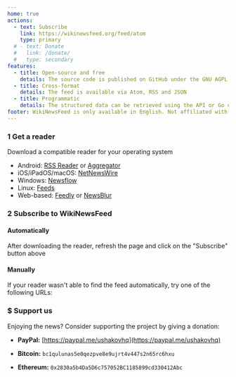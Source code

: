 ```yaml
---
home: true
actions:
  - text: Subscribe
    link: https://wikinewsfeed.org/feed/atom
    type: primary
  # - text: Donate
  #   link: /donate/
  #   type: secondary
features:
  - title: Open-source and free
    details: The source code is published on GitHub under the GNU AGPL license
  - title: Cross-format
    details: The feed is available via Atom, RSS and JSON
  - title: Programmatic
    details: The structured data can be retrieved using the API or Go client
footer: WikiNewsFeed is only available in English. Not affiliated with Wikipedia
---
```


<a id="subscribe"></a>

### <span class="steps-circle">1</span> Get a reader

Download a compatible reader for your operating system

- Android: [RSS Reader](https://bit.ly/3q3QKxw) or [Aggregator](https://bit.ly/3tV7eJI)
- iOS/iPadOS/macOS: [NetNewsWire](https://apple.co/3JfKY3M)
- Windows: [Newsflow](https://www.microsoft.com/en-us/p/newsflow/9nblggh58s5r)
- Linux: [Feeds](https://gfeeds.gabmus.org)
- Web-based: [Feedly](https://feedly.com) or [NewsBlur](https://newsblur.com)

### <span class="steps-circle">2</span> Subscribe to WikiNewsFeed

#### Automatically

After downloading the reader, refresh the page and click on the "Subscribe" button above

#### Manually

If your reader wasn't able to find the feed automatically, try one of the following URLs:

<ClientOnly>
  <SubscribeLinks />
</ClientOnly>

### <span class="steps-circle donate">$</span> Support us

Enjoying the news? Consider supporting the project by giving a donation:

- **PayPal:** [https://paypal.me/ushakovhq](https://paypal.me/ushakovhq)

- **Bitcoin:** `bc1qulunas5e0qezpve8e9ujrt4v447s2n65rc6hxu`

- **Ethereum:** `0x2830a5b4Da5D6c757052BC1185899cd330412Abc`
